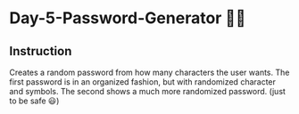# Day-5-Password-Generator 🔑🔐

## Instruction

Creates a random password from how many characters the user wants.
The first password is in an organized fashion, but with randomized character and symbols.
The second shows a much more randomized password. (just to be safe 😃)
